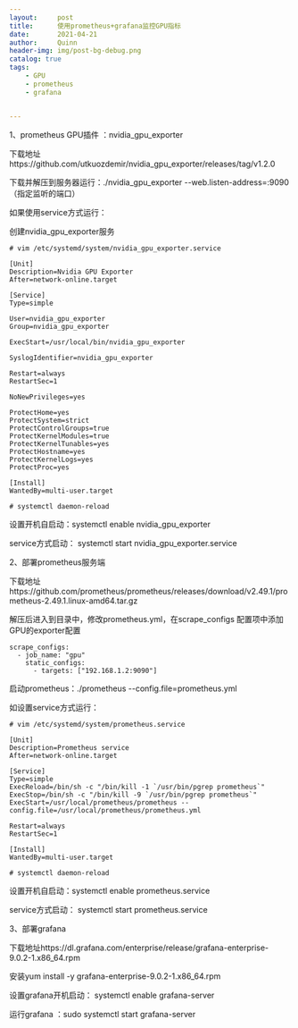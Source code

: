 ```yaml
---
layout:     post
title:      使用prometheus+grafana监控GPU指标
date:       2021-04-21
author:     Quinn
header-img: img/post-bg-debug.png
catalog: true
tags:
    - GPU
    - prometheus
    - grafana


---
```


1、prometheus GPU插件 ：nvidia_gpu_exporter

下载地址https://github.com/utkuozdemir/nvidia_gpu_exporter/releases/tag/v1.2.0

下载并解压到服务器运行：./nvidia_gpu_exporter --web.listen-address=:9090 （指定监听的端口）

如果使用service方式运行：

创建nvidia_gpu_exporter服务

```
# vim /etc/systemd/system/nvidia_gpu_exporter.service 

[Unit]
Description=Nvidia GPU Exporter
After=network-online.target

[Service]
Type=simple

User=nvidia_gpu_exporter
Group=nvidia_gpu_exporter

ExecStart=/usr/local/bin/nvidia_gpu_exporter

SyslogIdentifier=nvidia_gpu_exporter

Restart=always
RestartSec=1

NoNewPrivileges=yes

ProtectHome=yes
ProtectSystem=strict
ProtectControlGroups=true
ProtectKernelModules=true
ProtectKernelTunables=yes
ProtectHostname=yes
ProtectKernelLogs=yes
ProtectProc=yes

[Install]
WantedBy=multi-user.target

# systemctl daemon-reload
```

设置开机自启动：systemctl enable nvidia_gpu_exporter

service方式启动： systemctl start nvidia_gpu_exporter.service 

2、部署prometheus服务端

下载地址https://github.com/prometheus/prometheus/releases/download/v2.49.1/prometheus-2.49.1.linux-amd64.tar.gz

解压后进入到目录中，修改prometheus.yml，在scrape_configs 配置项中添加GPU的exporter配置

```
scrape_configs:
  - job_name: "gpu"
    static_configs:
      - targets: ["192.168.1.2:9090"]
```

启动prometheus：./prometheus --config.file=prometheus.yml

如设置service方式运行：

```
# vim /etc/systemd/system/prometheus.service 

[Unit]
Description=Prometheus service
After=network-online.target

[Service]
Type=simple
ExecReload=/bin/sh -c "/bin/kill -1 `/usr/bin/pgrep prometheus`"
ExecStop=/bin/sh -c "/bin/kill -9 `/usr/bin/pgrep prometheus`"
ExecStart=/usr/local/prometheus/prometheus --config.file=/usr/local/prometheus/prometheus.yml

Restart=always
RestartSec=1

[Install]
WantedBy=multi-user.target

# systemctl daemon-reload
```

设置开机自启动：systemctl enable prometheus.service

service方式启动： systemctl start prometheus.service

3、部署grafana

下载地址https://dl.grafana.com/enterprise/release/grafana-enterprise-9.0.2-1.x86_64.rpm

安装yum install -y grafana-enterprise-9.0.2-1.x86_64.rpm

设置grafana开机启动：  systemctl enable grafana-server

运行grafana ：sudo systemctl start grafana-server

